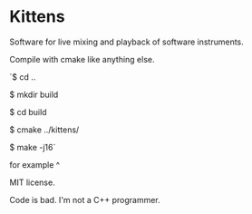 # Kittens

Software for live mixing and playback of software instruments.

Compile with cmake like anything else.

`$ cd ..

$ mkdir build

$ cd build

$ cmake ../kittens/

$ make -j16`

for example ^

MIT license.

Code is bad. I'm not a C++ programmer.
